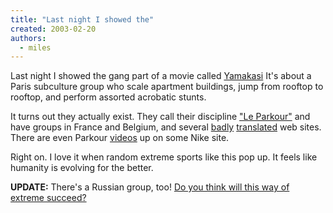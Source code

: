 ```yaml
---
title: "Last night I showed the"
created: 2003-02-20
authors: 
  - miles
---
```


Last night I showed the gang part of a movie called [Yamakasi](http://www2.mediacorpsingapore.com/reviews/movies/view/109/1/.html") It's about a Paris subculture group who scale apartment buildings, jump from rooftop to rooftop, and perform assorted acrobatic stunts.  

  
It turns out they actually exist. They call their discipline ["Le Parkour"](http://pub77.ezboard.com/furbanfreeflowfrm11.showMessage?topicID=25.topic) and have groups in France and Belgium, and several [badly](http://membres.lycos.fr/leparkour/) [translated](http://216.239.35.120/translate_c?hl=en&sl=fr&u=http://membres.lycos.fr/parkourll/Acceuil.php&prev=/search%3Fq%3Dparkour%26start%3D20%26hl%3Den%26lr%3D%26ie%3DUTF-8%26sa%3DN) web sites. There are even Parkour [videos](http://www.ugo.com/channels/freestyle/features/presto/) up on some Nike site.  

Right on. I love it when random extreme sports like this pop up. It feels like humanity is evolving for the better.

**UPDATE:** There's a Russian group, too! [Do you think will this way of extreme succeed?](http://www.tracers.ru/eng/alpphoto/photo4-10_02.htm)
